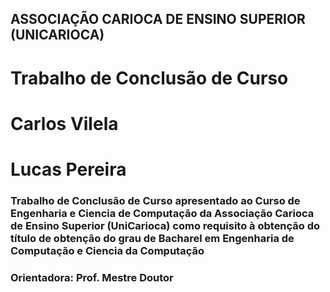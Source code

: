 ## ASSOCIAÇÃO CARIOCA DE ENSINO SUPERIOR (UNICARIOCA)
# Trabalho de Conclusão de Curso

<addr></addr>

# Carlos Vilela
# Lucas Pereira

### Trabalho de Conclusão de Curso apresentado ao Curso de Engenharia e Ciencia de Computação da Associação Carioca de Ensino Superior (UniCarioca) como requisito à obtenção do título de obtenção do grau de Bacharel em Engenharia de Computação e Ciencia da Computação

### Orientadora: Prof. Mestre Doutor  
